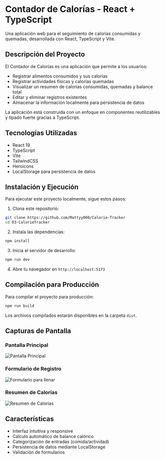 # Contador de Calorías - React + TypeScript

Una aplicación web para el seguimiento de calorías consumidas y quemadas, desarrollada con React, TypeScript y Vite.

## Descripción del Proyecto

El Contador de Calorías es una aplicación que permite a los usuarios:

- Registrar alimentos consumidos y sus calorías
- Registrar actividades físicas y calorías quemadas
- Visualizar un resumen de calorías consumidas, quemadas y balance total
- Editar y eliminar registros existentes
- Almacenar la información localmente para persistencia de datos

La aplicación está construida con un enfoque en componentes reutilizables y tipado fuerte gracias a TypeScript.

## Tecnologías Utilizadas

- React 19
- TypeScript
- Vite
- TailwindCSS
- Heroicons
- LocalStorage para persistencia de datos

## Instalación y Ejecución

Para ejecutar este proyecto localmente, sigue estos pasos:

1. Clona este repositorio:

```bash
git clone https://github.com/Mattyy000/Calorie-Tracker
cd 03-CalorieTracker
```

2. Instala las dependencias:

```bash
npm install
```

3. Inicia el servidor de desarrollo:

```bash
npm run dev
```

4. Abre tu navegador en `http://localhost:5173`

## Compilación para Producción

Para compilar el proyecto para producción:

```bash
npm run build
```

Los archivos compilados estarán disponibles en la carpeta `dist`.

## Capturas de Pantalla

### Pantalla Principal

![Pantalla Principal](https://i.imgur.com/E1fVqE6.png)

### Formulario de Registro

![Formulario para llenar](https://i.imgur.com/n1nigfP.png)

### Resumen de Calorías

![Resumen de Calorías](https://i.imgur.com/WhOpLI1.png)

## Características

- Interfaz intuitiva y responsive
- Cálculo automático de balance calórico
- Categorización de entradas (comida/actividad)
- Persistencia de datos mediante LocalStorage
- Validación de formularios
